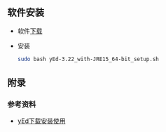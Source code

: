 ## 软件安装

* 软件[下载](https://www.yworks.com/products/yed)

* 安装

  ```bash
  sudo bash yEd-3.22_with-JRE15_64-bit_setup.sh
  ```






## 附录

### 参考资料

* [yEd下载安装使用](https://blog.csdn.net/weixin_40953930/article/details/105545890)


